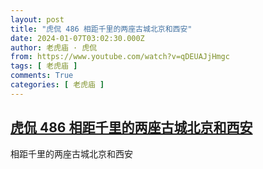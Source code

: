 ```yaml
---
layout: post
title: "虎侃 486 相距千里的两座古城北京和西安"
date: 2024-01-07T03:02:30.000Z
author: 老虎庙 · 虎侃
from: https://www.youtube.com/watch?v=qDEUAJjHmgc
tags: [ 老虎庙 ]
comments: True
categories: [ 老虎庙 ]
---
```

<!--1704596550000-->
[虎侃 486 相距千里的两座古城北京和西安](https://www.youtube.com/watch?v=qDEUAJjHmgc)
------

<div>
相距千里的两座古城北京和西安
</div>
